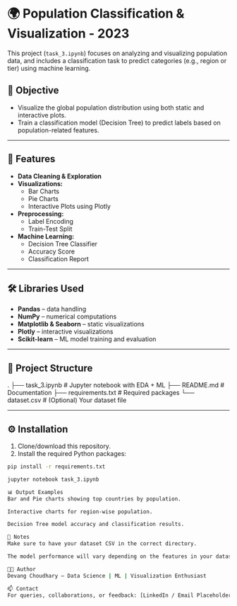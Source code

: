 # 🌍 Population Classification & Visualization - 2023

This project (`task_3.ipynb`) focuses on analyzing and visualizing population data, and includes a classification task to predict categories (e.g., region or tier) using machine learning.

## 📌 Objective

- Visualize the global population distribution using both static and interactive plots.
- Train a classification model (Decision Tree) to predict labels based on population-related features.

---

## 🧠 Features

- **Data Cleaning & Exploration**
- **Visualizations:**
  - Bar Charts
  - Pie Charts
  - Interactive Plots using Plotly
- **Preprocessing:**
  - Label Encoding
  - Train-Test Split
- **Machine Learning:**
  - Decision Tree Classifier
  - Accuracy Score
  - Classification Report

---

## 🛠️ Libraries Used

- **Pandas** – data handling
- **NumPy** – numerical computations
- **Matplotlib & Seaborn** – static visualizations
- **Plotly** – interactive visualizations
- **Scikit-learn** – ML model training and evaluation

---

## 📁 Project Structure

.
├── task_3.ipynb # Jupyter notebook with EDA + ML
├── README.md # Documentation
├── requirements.txt # Required packages
└── dataset.csv # (Optional) Your dataset file

---

## ⚙️ Installation

1. Clone/download this repository.
2. Install the required Python packages:

```bash
pip install -r requirements.txt

jupyter notebook task_3.ipynb

📊 Output Examples
Bar and Pie charts showing top countries by population.

Interactive charts for region-wise population.

Decision Tree model accuracy and classification results.

📝 Notes
Make sure to have your dataset CSV in the correct directory.

The model performance will vary depending on the features in your dataset.

👨‍💻 Author
Devang Choudhary – Data Science | ML | Visualization Enthusiast

📫 Contact
For queries, collaborations, or feedback: [LinkedIn / Email Placeholder]

